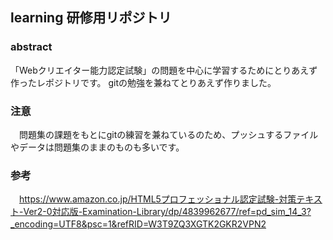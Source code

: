 ## learning 研修用リポジトリ

### abstract
「Webクリエイター能力認定試験」の問題を中心に学習するためにとりあえず作ったレポジトリです。
gitの勉強を兼ねてとりあえず作りました。

### 注意
　問題集の課題をもとにgitの練習を兼ねているのため、プッシュするファイルやデータは問題集のままのものも多いです。

### 参考
　https://www.amazon.co.jp/HTML5プロフェッショナル認定試験-対策テキスト-Ver2-0対応版-Examination-Library/dp/4839962677/ref=pd_sim_14_3?_encoding=UTF8&psc=1&refRID=W3T9ZQ3XGTK2GKR2VPN2
　

